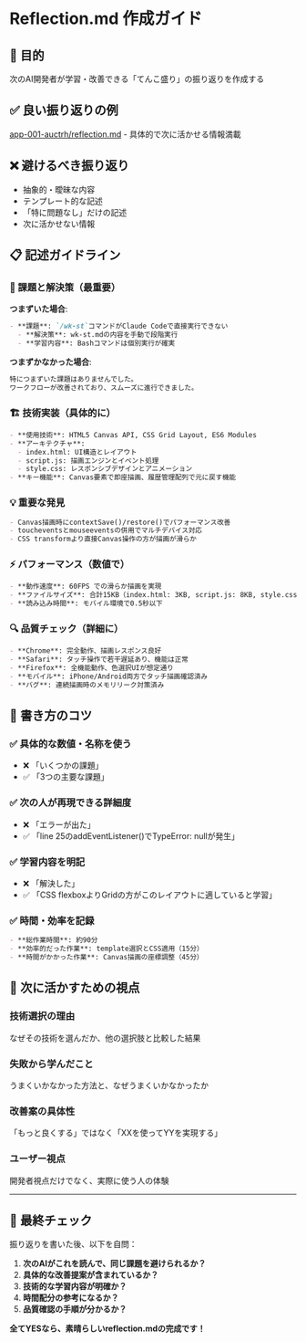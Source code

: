 # Reflection.md 作成ガイド

## 🎯 目的
次のAI開発者が学習・改善できる「てんこ盛り」の振り返りを作成する

## ✅ 良い振り返りの例
[app-001-auctrh/reflection.md](https://github.com/muumuu8181/published-apps/blob/main/app-001-auctrh/reflection.md) - 具体的で次に活かせる情報満載

## ❌ 避けるべき振り返り
- 抽象的・曖昧な内容
- テンプレート的な記述
- 「特に問題なし」だけの記述
- 次に活かせない情報

## 📋 記述ガイドライン

### 🚧 課題と解決策（最重要）
**つまずいた場合**:
```markdown
- **課題**: `/wk-st`コマンドがClaude Codeで直接実行できない
  - **解決策**: wk-st.mdの内容を手動で段階実行
  - **学習内容**: Bashコマンドは個別実行が確実
```

**つまずかなかった場合**:
```markdown
特につまずいた課題はありませんでした。
ワークフローが改善されており、スムーズに進行できました。
```

### 🏗️ 技術実装（具体的に）
```markdown
- **使用技術**: HTML5 Canvas API, CSS Grid Layout, ES6 Modules
- **アーキテクチャ**: 
  - index.html: UI構造とレイアウト
  - script.js: 描画エンジンとイベント処理 
  - style.css: レスポンシブデザインとアニメーション
- **キー機能**: Canvas要素で即座描画、履歴管理配列で元に戻す機能
```

### 💡 重要な発見
```markdown
- Canvas描画時にcontextSave()/restore()でパフォーマンス改善
- toucheventsとmouseeventsの併用でマルチデバイス対応
- CSS transformより直接Canvas操作の方が描画が滑らか
```

### ⚡ パフォーマンス（数値で）
```markdown
- **動作速度**: 60FPS での滑らか描画を実現
- **ファイルサイズ**: 合計15KB（index.html: 3KB, script.js: 8KB, style.css: 4KB）
- **読み込み時間**: モバイル環境で0.5秒以下
```

### 🔍 品質チェック（詳細に）
```markdown
- **Chrome**: 完全動作、描画レスポンス良好
- **Safari**: タッチ操作で若干遅延あり、機能は正常
- **Firefox**: 全機能動作、色選択UIが想定通り
- **モバイル**: iPhone/Android両方でタッチ描画確認済み
- **バグ**: 連続描画時のメモリリーク対策済み
```

## 🎨 書き方のコツ

### ✅ 具体的な数値・名称を使う
- ❌ 「いくつかの課題」
- ✅ 「3つの主要な課題」

### ✅ 次の人が再現できる詳細度
- ❌ 「エラーが出た」
- ✅ 「line 25のaddEventListener()でTypeError: nullが発生」

### ✅ 学習内容を明記
- ❌ 「解決した」
- ✅ 「CSS flexboxよりGridの方がこのレイアウトに適していると学習」

### ✅ 時間・効率を記録
```markdown
- **総作業時間**: 約90分
- **効率的だった作業**: template選択とCSS適用（15分）
- **時間がかかった作業**: Canvas描画の座標調整（45分）
```

## 🚀 次に活かすための視点

### 技術選択の理由
なぜその技術を選んだか、他の選択肢と比較した結果

### 失敗から学んだこと
うまくいかなかった方法と、なぜうまくいかなかったか

### 改善案の具体性
「もっと良くする」ではなく「XXを使ってYYを実現する」

### ユーザー視点
開発者視点だけでなく、実際に使う人の体験

---

## 🎯 最終チェック

振り返りを書いた後、以下を自問：

1. **次のAIがこれを読んで、同じ課題を避けられるか？**
2. **具体的な改善提案が含まれているか？**
3. **技術的な学習内容が明確か？**
4. **時間配分の参考になるか？**
5. **品質確認の手順が分かるか？**

**全てYESなら、素晴らしいreflection.mdの完成です！**